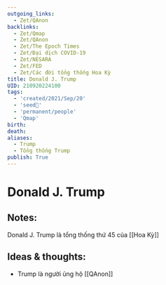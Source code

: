 ```yaml
---
outgoing_links:
  - Zet/QAnon
backlinks:
  - Zet/Qmap
  - Zet/QAnon
  - Zet/The Epoch Times
  - Zet/Đại dịch COVID-19
  - Zet/NESARA
  - Zet/FED
  - Zet/Các đời tổng thống Hoa Kỳ
title: Donald J. Trump
UID: 210920224100
tags:
  - 'created/2021/Sep/20'
  - 'seed🥜'
  - 'permanent/people'
  - 'Qmap'
birth: 
death: 
aliases:
  - Trump
  - Tổng thống Trump
publish: True
---
```

# Donald J. Trump

## Notes:
Donald J. Trump là tổng thống thứ 45 của [[Hoa Kỳ]]

## Ideas & thoughts:
- Trump là người ủng hộ [[QAnon]]
